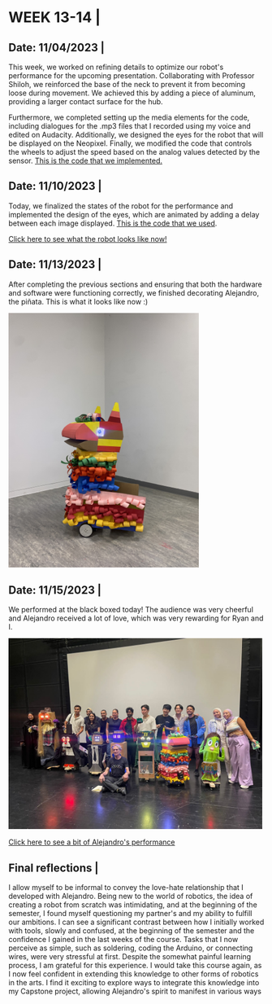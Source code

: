 # WEEK 13-14 |

## Date: 11/04/2023 |

This week, we worked on refining details to optimize our robot's performance for the upcoming presentation. Collaborating with Professor Shiloh, we reinforced the base of the neck to prevent it from becoming loose during movement. We achieved this by adding a piece of aluminum, providing a larger contact surface for the hub.

Furthermore, we completed setting up the media elements for the code, including dialogues for the .mp3 files that I recorded using my voice and edited on Audacity. Additionally, we designed the eyes for the robot that will be displayed on the Neopixel. Finally, we modified the code that controls the wheels to adjust the speed based on the analog values detected by the sensor. [This is the code that we implemented.](code/radio_controls_wheels.ino)


## Date: 11/10/2023 |

Today, we finalized the states of the robot for the performance and implemented the design of the eyes, which are animated by adding a delay between each image displayed. [This is the code that we used](code/transmittercode.ino).

[Click here to see what the robot looks like now!](https://youtube.com/shorts/zadwNpcVt58?feature=share)

## Date: 11/13/2023 |

After completing the previous sections and ensuring that both the hardware and software were functioning correctly, we finished decorating Alejandro, the piñata. This is what it looks like now :)

<img src="media/decorations.jpg" width ="375" />


## Date: 11/15/2023 |

We performed at the black boxed today! The audience was very cheerful and Alejandro received a lot of love, which was very rewarding for Ryan and I.

<img src="media/performance.JPG" width ="500" />

[Click here to see a bit of Alejandro's performance](https://youtube.com/shorts/_ElCyDBYOMM?feature=share)

## Final reflections |

I allow myself to be informal to convey the love-hate relationship that I developed with Alejandro. Being new to the world of robotics, the idea of creating a robot from scratch was intimidating, and at the beginning of the semester, I found myself questioning my partner's and my ability to fulfill our ambitions. I can see a significant contrast between how I initially worked with tools, slowly and confused, at the beginning of the semester and the confidence I gained in the last weeks of the course. Tasks that I now perceive as simple, such as soldering, coding the Arduino, or connecting wires, were very stressful at first. Despite the somewhat painful learning process, I am grateful for this experience. I would take this course again, as I now feel confident in extending this knowledge to other forms of robotics in the arts. I find it exciting to explore ways to integrate this knowledge into my Capstone project, allowing Alejandro's spirit to manifest in various ways